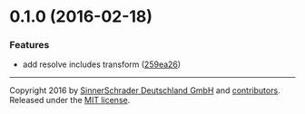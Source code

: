 <a name="0.1.0"></a>
# 0.1.0 (2016-02-18)


### Features

* add resolve includes transform ([259ea26](https://github.com/sinnerschrader/patternplate-transform-resolve-includes/commit/259ea26))





---
Copyright 2016 by [SinnerSchrader Deutschland GmbH](https://github.com/sinnerschrader) and [contributors](./graphs/contributors). Released under the [MIT license]('./license.md').
